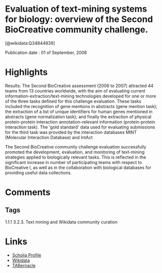 
Evaluation of text-mining systems for biology: overview of the Second BioCreative community challenge.
======================================================================================================
  
  [@wikidata:Q34844839]  
  
Publication date : 01 of September, 2008  

# Highlights
Results: The Second BioCreative assessment (2006 to 2007) attracted 44 teams from 13 countries worldwide,
with the aim of evaluating current information-extraction/text-mining technologies developed for one or more
of the three tasks defined for this challenge evaluation. These tasks included the recognition of gene mentions in
abstracts (gene mention task); the extraction of a list of unique identifiers for human genes mentioned in abstracts
(gene normalization task); and finally the extraction of physical protein-protein interaction annotation-relevant
information (protein-protein interaction task). The 'gold standard' data used for evaluating submissions for the
third task was provided by the interaction databases MINT (Molecular Interaction Database) and IntAct

The Second BioCreative community challenge evaluation successfully promoted the development, evaluation, and monitoring of text-mining strategies applied to biologically
relevant tasks. This is reflected in the significant increase in
number of participating teams with respect to BioCreative I,
as well as in the collaboration with biological databases for
providing useful data collections.
# Comments

## Tags
1.1.1
      3.2.3. Text mining and Wikidata community curation


# Links
  
 * [Scholia Profile](https://scholia.toolforge.org/work/Q34844839)  
 * [Wikidata](https://www.wikidata.org/wiki/Q34844839)  
 * [TABernacle](https://tabernacle.toolforge.org/?#/tab/manual/Q34844839/P921%3BP4510)  
